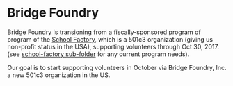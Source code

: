 # Bridge Foundry

Bridge Foundry is transioning from a fiscally-sponsored program of program of the [School Factory](http://schoolfactory.org), which is a 501c3 organization (giving us non-profit status in the USA), supporting volunteers through Oct 30, 2017. (see [school-factory sub-folder](school-factory) for any current program needs).

Our goal is to start supporting volunteers in October via Bridge Foundry, Inc. a new 501c3 organization in the US.

